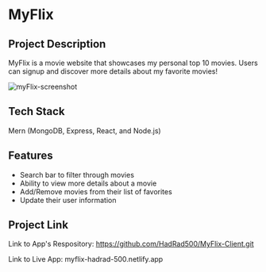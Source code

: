 # MyFlix

## Project Description

MyFlix is a movie website that showcases my personal top 10 movies. Users can signup and discover more details about my favorite movies!

![myFlix-screenshot](.//components/img/myFlix-screenshot.png)

## Tech Stack

Mern (MongoDB, Express, React, and Node.js)

## Features

- Search bar to filter through movies
- Ability to view more details about a movie
- Add/Remove movies from their list of favorites
- Update their user information

## Project Link

Link to App's Respository:
https://github.com/HadRad500/MyFlix-Client.git

Link to Live App:
myflix-hadrad-500.netlify.app